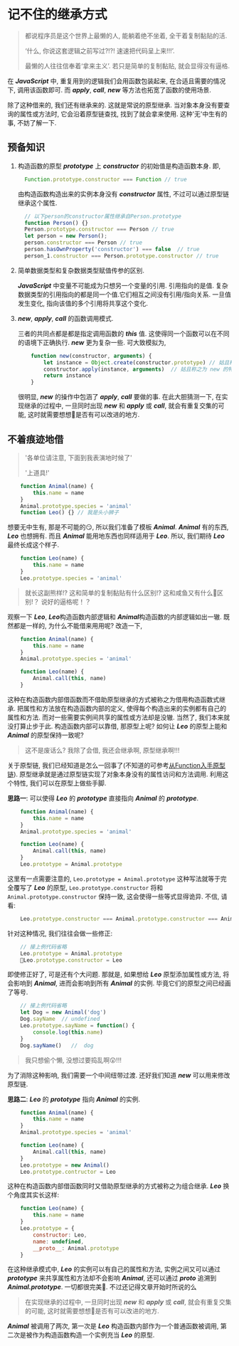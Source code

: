 # 记不住的继承方式

> 都说程序员是这个世界上最懒的人, 能躺着绝不坐着, 全干着复制黏贴的活.
>
> ‘什么, 你说这套逻辑之前写过?!?! 速速把代码呈上来!!!’.
>
> 最懒的人往往信奉着‘拿来主义’. 若只是简单的复制黏贴, 就会显得没有逼格.

在 ***JavaScript*** 中, 重复用到的逻辑我们会用函数包装起来, 在合适且需要的情况下, 调用该函数即可. 而 ***apply***, ***call***, ***new*** 等方法也拓宽了函数的使用场景.

除了这种借来的, 我们还有继承来的. 这就是常说的原型继承. 当对象本身没有要查询的属性或方法时, 它会沿着原型链查找, 找到了就会拿来使用. 这种'无'中生有的事, 不妨了解一下.

## 预备知识

1. 构造函数的原型 ***prototype*** 上 ***constructor*** 的初始值是构造函数本身. 即,

    ```JavaScript
      Function.prototype.constructor === Function // true
    ```

    由构造函数构造出来的实例本身没有 ***constructor*** 属性, 不过可以通过原型链继承这个属性.

    ```JavaScript
      // 以下person的constructor属性继承自Person.prototype
      function Person() {}
      Person.prototype.constructor === Person // true
      let person = new Person();
      person.constructor === Person // true
      person.hasOwnProperty('constructor') === false  // true
      person_1.constructor === Person.prototype.constructor // true
    ```

2. 简单数据类型和复杂数据类型赋值传参的区别.

    ***JavaScript*** 中变量不可能成为只想另一个变量的引用. 引用指向的是值. 复杂数据类型的引用指向的都是同一个值.它们相互之间没有引用/指向关系. 一旦值发生变化, 指向该值的多个引用将共享这个变化.

3. ***new***, ***apply***, ***call*** 的函数调用模式.

    三者的共同点都是都是指定调用函数的 ***this*** 值. 这使得同一个函数可以在不同的语境下正确执行. ***new*** 更为复杂一些. 可大致模拟为,

    ```JavaScript
        function new(constructor, arguments) {
            let instance = Object.create(constructor.prototype) // 姑且称之为 new 的特性一
            constructor.apply(instance, arguments)  // 姑且称之为 new 的特性二
            return instance
        }
    ```

    很明显, ***new*** 的操作中包涵了 ***apply***, ***call*** 要做的事. 在此大胆猜测一下, 在实现继承的过程中, 一旦同时出现 ***new*** 和 ***apply*** 或 ***call***, 就会有重复交集的可能, 这时就需要想想是否有可以改进的地方.

## 不着痕迹地借

> '各单位请注意, 下面到我表演地时候了'
>
> '上道具!'

```JavaScript
    function Animal(name) {
        this.name = name
    }
    Animal.prototype.species = 'animal'
    function Leo() {} // 我是头小狮子
```

想要无中生有, 那是不可能的😏, 所以我们准备了模板 ***Animal***. ***Animal*** 有的东西, ***Leo*** 也想拥有. 而且 ***Animal*** 能用地东西也同样适用于 ***Leo***.
所以, 我们期待 ***Leo*** 最终长成这个样子.

```JavaScript
    function Leo(name) {
        this.name = name
    }
    Leo.prototype.species = 'animal'
```

> 就长这副熊样!? 这和简单的复制黏贴有什么区别!? 这和咸鱼又有什么区别!？ 说好的逼格呢！？

观察一下 ***Leo***, ***Leo***构造函数内部逻辑和 ***Animal***构造函数的内部逻辑如出一辙. 既然都是一样的, 为什么不能借来用用呢? 改造一下,

```JavaScript
    function Animal(name) {
        this.name = name
    }
    Animal.prototype.species = 'animal'

    function Leo(name) {
        Animal.call(this, name)
    }
```

这种在构造函数内部借函数而不借助原型继承的方式被称之为借用构造函数式继承. 把属性和方法放在构造函数内部的定义, 使得每个构造出来的实例都有自己的属性和方法. 而对一些需要实例间共享的属性或方法却是没辙. 当然了, 我们本来就没打算止步于此. 构造函数内部可以靠借, 那原型上呢? 如何让 ***Leo*** 的原型上能和 ***Animal*** 的原型保持一致呢?

> 这不是废话么? 我除了会借, 我还会继承啊, 原型继承啊!!!

关于原型链, 我们已经知道是怎么一回事了(不知道的可参考[从Function入手原型链](https://www.yexiaochen.com/%E4%BB%8EFunction%E5%85%A5%E6%89%8B%E5%8E%9F%E5%9E%8B%E9%93%BE/)). 原型继承就是通过原型链实现了对象本身没有的属性访问和方法调用. 利用这个特性, 我们可以在原型上做些手脚.

**思路一**: 可以使得 ***Leo*** 的 ***prototype*** 直接指向 ***Animal*** 的 ***prototype***.

```JavaScript
    function Animal(name) {
        this.name = name
    }
    Animal.prototype.species = 'animal'

    function Leo(name) {
        Animal.call(this, name)
    }
    Leo.prototype = Animal.prototype
```

这里有一点需要注意的, `Leo.prototype = Animal.prototype` 这种写法就等于完全覆写了 ***Leo*** 的原型, `Leo.prototype.constructor` 将和 `Animal.prototype.constructor` 保持一致, 这会使得一些等式显得诡异. 不信, 请看:

```JavaScript
    Leo.prototype.constructor === Animal.prototype.constructor === Animal
```

针对这种情况, 我们往往会做一些修正:

```JavaScript
    // 接上例代码省略
    Leo.prototype = Animal.prototype
    Leo.prototype.constructor = Leo
```

即使修正好了, 可是还有个大问题. 那就是, 如果想给 ***Leo*** 原型添加属性或方法, 将会影响到 ***Animal***, 进而会影响到所有 ***Animal*** 的实例. 毕竟它们的原型之间已经画了等号.

```JavaScript
    // 接上例代码省略
    let Dog = new Animal('dog')
    Dog.sayName  // undefined
    Leo.prototype.sayName = function() {
        console.log(this.name)
    }
    Dog.sayName()   //  dog
```

> 我只想偷个懒, 没想过要捣乱啊😲!!!

为了消除这种影响, 我们需要一个中间纽带过渡. 还好我们知道 ***new*** 可以用来修改原型链.

**思路二**: ***Leo*** 的 ***prototype*** 指向 ***Animal*** 的实例.

```JavaScript
    function Animal(name) {
        this.name = name
    }
    Animal.prototype.species = 'animal'

    function Leo(name) {
        Animal.call(this, name)
    }
    Leo.prototype = new Animal()
    Leo.prototype.contructor = Leo
```

这种在构造函数内部借函数同时又借助原型继承的方式被称之为组合继承. ***Leo*** 换个角度其实长这样:

```JavaScript
    function Leo(name) {
        this.name = name
    }
    Leo.prototype = {
        constructor: Leo,
        name: undefined,
        __proto__: Animal.prototype
    }
```

在这种继承模式中, ***Leo*** 的实例可以有自己的属性和方法, 实例之间又可以通过 ***prototype*** 来共享属性和方法却不会影响 ***Animal***, 还可以通过 ***__proto__*** 追溯到 ***Animal.prototype***. 一切都很完美👏. 不过还记得文章开始时所说的么

> 在实现继承的过程中, 一旦同时出现 ***new*** 和 ***apply*** 或 ***call***, 就会有重复交集的可能, 这时就需要想想是否有可以改进的地方.

***Animal*** 被调用了两次, 第一次是 ***Leo*** 构造函数内部作为一个普通函数被调用, 第二次是被作为构造函数构造一个实例充当 ***Leo*** 的原型.